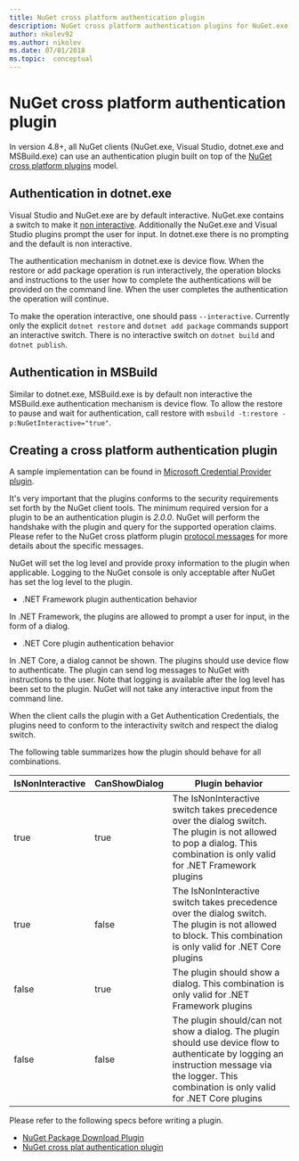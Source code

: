 ```yaml
---
title: NuGet cross platform authentication plugin
description: NuGet cross platform authentication plugins for NuGet.exe, dotnet.exe, msbuild.exe and Visual Studio
author: nkolev92
ms.author: nikolev
ms.date: 07/01/2018
ms.topic:  conceptual
---
```


# NuGet cross platform authentication plugin

In version 4.8+, all NuGet clients (NuGet.exe, Visual Studio, dotnet.exe and MSBuild.exe) can use an authentication plugin built on top of the [NuGet cross platform plugins](NuGet-Cross-Platform-Plugins.md) model.

## Authentication in dotnet.exe

Visual Studio and NuGet.exe are by default interactive. NuGet.exe contains a switch to make it [non interactive](../nuget-exe-CLI-Reference.md).
Additionally the NuGet.exe and Visual Studio plugins prompt the user for input.
In dotnet.exe there is no prompting and the default is non interactive.

The authentication mechanism in dotnet.exe is device flow. When the restore or add package operation is run interactively, the operation blocks and instructions to the user how to complete the authentications will be provided on the command line.
When the user completes the authentication the operation will continue.

To make the operation interactive, one should pass `--interactive`.
Currently only the explicit `dotnet restore` and `dotnet add package` commands support an interactive switch.
There is no interactive switch on `dotnet build` and `dotnet publish`.

## Authentication in MSBuild

Similar to dotnet.exe, MSBuild.exe is by default non interactive the MSBuild.exe authentication mechanism is device flow.
To allow the restore to pause and wait for authentication, call restore with `msbuild -t:restore -p:NuGetInteractive="true"`.

## Creating a cross platform authentication plugin

A sample implementation can be found in [Microsoft Credential Provider plugin](https://github.com/Microsoft/artifacts-credprovider).

It's very important that the plugins conforms to the security requirements set forth by the NuGet client tools.
The minimum required version for a plugin to be an authentication plugin is *2.0.0*.
NuGet will perform the handshake with the plugin and query for the supported operation claims.
Please refer to the NuGet cross platform plugin [protocol messages](NuGet-Cross-Platform-Plugins.md#protocol-messages-index) for more details about the specific messages.

NuGet will set the log level and provide proxy information to the plugin when applicable.
Logging to the NuGet console is only acceptable after NuGet has set the log level to the plugin.

- .NET Framework plugin authentication behavior

In .NET Framework, the plugins are allowed to prompt a user for input, in the form of a dialog.

- .NET Core plugin authentication behavior

In .NET Core, a dialog cannot be shown. The plugins should use device flow to authenticate.
The plugin can send log messages to NuGet with instructions to the user.
Note that logging is available after the log level has been set to the plugin.
NuGet will not take any interactive input from the command line.

When the client calls the plugin with a Get Authentication Credentials, the plugins need to conform to the interactivity switch and respect the dialog switch. 

The following table summarizes how the plugin should behave for all combinations.

| IsNonInteractive | CanShowDialog | Plugin behavior |
| ---------------- | ------------- | --------------- |
| true | true | The IsNonInteractive switch takes precedence over the dialog switch. The plugin is not allowed to pop a dialog. This combination is only valid for .NET Framework plugins |
| true | false | The IsNonInteractive switch takes precedence over the dialog switch. The plugin is not allowed to block. This combination is only valid for .NET Core plugins |
| false | true | The plugin should show a dialog. This combination is only valid for .NET Framework plugins |
| false | false | The plugin should/can not show a dialog. The plugin should use device flow to authenticate by logging an instruction message via the logger. This combination is only valid for .NET Core plugins |

Please refer to the following specs before writing a plugin.

- [NuGet Package Download Plugin](https://github.com/NuGet/Home/wiki/NuGet-Package-Download-Plugin)
- [NuGet cross plat authentication plugin](https://github.com/NuGet/Home/wiki/NuGet-cross-plat-authentication-plugin)
